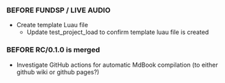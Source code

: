 
### BEFORE FUNDSP / LIVE AUDIO
- Create template Luau file
  - Update test_project_load to confirm template luau file is created

### BEFORE RC/0.1.0 is merged
- Investigate GitHub actions for automatic MdBook compilation (to either github wiki or github pages?)
